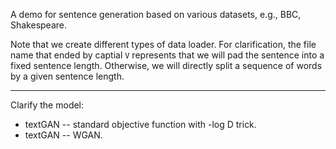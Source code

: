 A demo for sentence generation based on various datasets, e.g., BBC, Shakespeare.

Note that we create different types of data loader. For clarification, the file name that ended by captial `V` represents that we will pad the sentence into a fixed sentence length. Otherwise, we will directly split a sequence of words by a given sentence length.

---

Clarify the model:

* textGAN -- standard objective function with -log D trick.
* textGAN -- WGAN.
